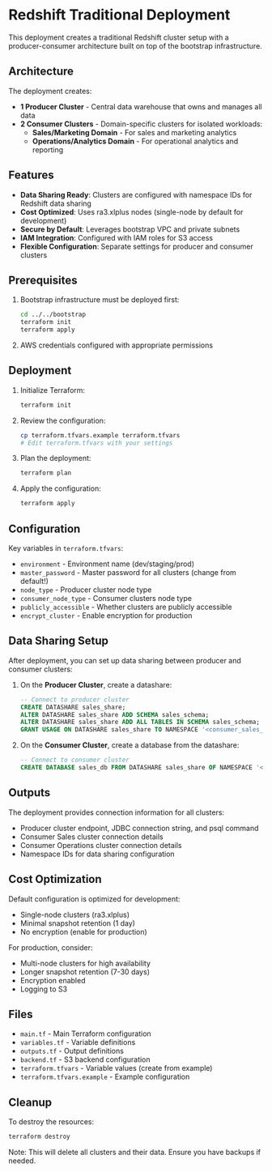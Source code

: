 # Redshift Traditional Deployment

This deployment creates a traditional Redshift cluster setup with a producer-consumer architecture built on top of the bootstrap infrastructure.

## Architecture

The deployment creates:
- **1 Producer Cluster** - Central data warehouse that owns and manages all data
- **2 Consumer Clusters** - Domain-specific clusters for isolated workloads:
  - **Sales/Marketing Domain** - For sales and marketing analytics
  - **Operations/Analytics Domain** - For operational analytics and reporting

## Features

- **Data Sharing Ready**: Clusters are configured with namespace IDs for Redshift data sharing
- **Cost Optimized**: Uses ra3.xlplus nodes (single-node by default for development)
- **Secure by Default**: Leverages bootstrap VPC and private subnets
- **IAM Integration**: Configured with IAM roles for S3 access
- **Flexible Configuration**: Separate settings for producer and consumer clusters

## Prerequisites

1. Bootstrap infrastructure must be deployed first:
   ```bash
   cd ../../bootstrap
   terraform init
   terraform apply
   ```

2. AWS credentials configured with appropriate permissions

## Deployment

1. Initialize Terraform:
   ```bash
   terraform init
   ```

2. Review the configuration:
   ```bash
   cp terraform.tfvars.example terraform.tfvars
   # Edit terraform.tfvars with your settings
   ```

3. Plan the deployment:
   ```bash
   terraform plan
   ```

4. Apply the configuration:
   ```bash
   terraform apply
   ```

## Configuration

Key variables in `terraform.tfvars`:

- `environment` - Environment name (dev/staging/prod)
- `master_password` - Master password for all clusters (change from default!)
- `node_type` - Producer cluster node type
- `consumer_node_type` - Consumer clusters node type
- `publicly_accessible` - Whether clusters are publicly accessible
- `encrypt_cluster` - Enable encryption for production

## Data Sharing Setup

After deployment, you can set up data sharing between producer and consumer clusters:

1. On the **Producer Cluster**, create a datashare:
   ```sql
   -- Connect to producer cluster
   CREATE DATASHARE sales_share;
   ALTER DATASHARE sales_share ADD SCHEMA sales_schema;
   ALTER DATASHARE sales_share ADD ALL TABLES IN SCHEMA sales_schema;
   GRANT USAGE ON DATASHARE sales_share TO NAMESPACE '<consumer_sales_namespace_id>';
   ```

2. On the **Consumer Cluster**, create a database from the datashare:
   ```sql
   -- Connect to consumer cluster
   CREATE DATABASE sales_db FROM DATASHARE sales_share OF NAMESPACE '<producer_namespace_id>';
   ```

## Outputs

The deployment provides connection information for all clusters:

- Producer cluster endpoint, JDBC connection string, and psql command
- Consumer Sales cluster connection details
- Consumer Operations cluster connection details
- Namespace IDs for data sharing configuration

## Cost Optimization

Default configuration is optimized for development:
- Single-node clusters (ra3.xlplus)
- Minimal snapshot retention (1 day)
- No encryption (enable for production)

For production, consider:
- Multi-node clusters for high availability
- Longer snapshot retention (7-30 days)
- Encryption enabled
- Logging to S3

## Files

- `main.tf` - Main Terraform configuration
- `variables.tf` - Variable definitions
- `outputs.tf` - Output definitions
- `backend.tf` - S3 backend configuration
- `terraform.tfvars` - Variable values (create from example)
- `terraform.tfvars.example` - Example configuration

## Cleanup

To destroy the resources:
```bash
terraform destroy
```

Note: This will delete all clusters and their data. Ensure you have backups if needed.